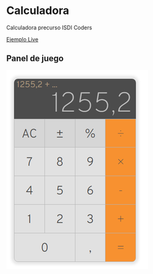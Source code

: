 # Calculadora
Calculadora precurso ISDI Coders

[Ejemplo Live](https://mibarfu.github.io/calculadora/)

## Panel de juego
![Muestra 1](imagen-muestra-1.PNG)
